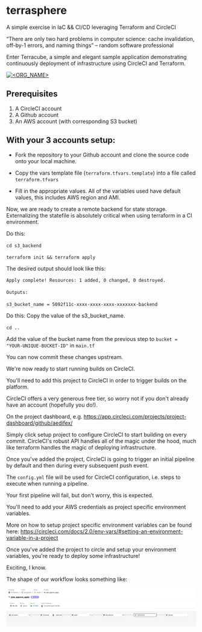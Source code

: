 # terrasphere

A simple exercise in IaC &amp;&amp; CI/CD leveraging Terraform and CircleCI

“There are only two hard problems in computer science: cache invalidation, off-by-1 errors, and naming things” 
– random software professional

Enter Terracube, a simple and elegant sample application demonstrating continuously deployment of infrastructure using CircleCI and Terraform.

[![<ORG_NAME>](https://circleci.com/gh/aedifex/terrasphere.svg?style=svg)](https://app.circleci.com/pipelines/github/aedifex/terrasphere)

## Prerequisites 

1.	A CircleCI account
2.	A Github account
3.	An AWS account (with corresponding S3 bucket)

## With your 3 accounts setup:
- Fork the repository to your Github account and clone the source code onto your local machine.

- Copy the vars template file (`terraform.tfvars.template`) into a file called `terraform.tfvars` 

- Fill in the appropriate values. All of the variables used have default values, this includes AWS region and AMI.

Now, we are ready to create a remote backend for state storage. Externalizing the statefile is absolutely critical when using terraform in a CI environment.

Do this:

`cd s3_backend`

`terraform init && terraform apply`

The desired output should look like this:

```
Apply complete! Resources: 1 added, 0 changed, 0 destroyed.

Outputs:

s3_bucket_name = 5092f11c-xxxx-xxxx-xxxx-xxxxxxx-backend
```

Do this:
Copy the value of the s3_bucket_name.

``cd ..``

Add the value of the bucket name from the previous step to `bucket = "YOUR-UNIQUE-BUCKET-ID"` in `main.tf`

You can now commit these changes upstream.

We're now ready to start running builds on CircleCI.

You'll need to add this project to CircleCI in order to trigger builds on the platform.

CircleCI offers a very generous free tier, so worry not if you don't already have an account (hopefully you do!).

On the project dashboard, e.g.
https://app.circleci.com/projects/project-dashboard/github/aedifex/

Simply click setup project to configure CircleCI to start building on every commit. CircleCI's robust API handles all of the magic under the hood, much like terraform handles the magic of deploying infrastructure.

Once you've added the project, CircleCI is going to trigger an initial pipeline by default and then during every subsequent push event. 

The `config.yml` file will be used for CircleCI configuration, i.e. steps to execute when running a pipeline.

Your first pipeline will fail, but don't worry, this is expected.

You'll need to add your AWS credentials as project specific environment variables.

More on how to setup project specific environment variables can be found here: https://circleci.com/docs/2.0/env-vars/#setting-an-environment-variable-in-a-project

Once you've added the project to circle and setup your environment variables, you're ready to deploy some infrastructure! 

Exciting, I know.

The shape of our workflow looks something like:

![Image of jobs after staging merge](https://github.com/aedifex/terrasphere/blob/master/.images/TerraformWorkflow.png)

